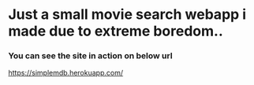 # Just a small movie search webapp i made due to extreme boredom..

### You can see the site in action on below url
https://simplemdb.herokuapp.com/

